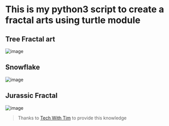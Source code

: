 # This is my python3 script to create a fractal arts using turtle module

## Tree Fractal art

![image](https://user-images.githubusercontent.com/70594522/124227602-96328480-db28-11eb-8928-d469f136ca0e.png)

## Snowflake

![image](https://user-images.githubusercontent.com/70594522/124235885-718fda00-db33-11eb-907d-dec27d9167db.png)

## Jurassic Fractal

![image](https://user-images.githubusercontent.com/70594522/124239263-25469900-db37-11eb-8cbe-9607579142ad.png)


> Thanks to [Tech With Tim](https://www.youtube.com/channel/UC4JX40jDee_tINbkjycV4Sg) to provide this knowledge
